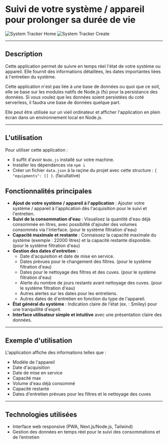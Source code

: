 # Suivi de votre système / appareil pour prolonger sa durée de vie

![System Tracker Home](https://github.com/btkdevkh/weeplow-gravity-suivi/blob/main/public/app-home.png?raw=true)
![System Tracker Create](https://github.com/btkdevkh/weeplow-gravity-suivi/blob/main/public/app_create.png?raw=true)

---

## Description

Cette application permet de suivre en temps réel l'état de votre système ou appareil. Elle fournit des informations détaillées, les dates importantes liées à l'entretien du système.

Cette application n'est pas liée à une base de données ou quoi que ce soit, elle se base sur les modules natifs de Node.js (fs) pour la persistance des données. Si vous voulez que les données soient persistées du coté serverless, il faudra une base de données quelque part.

Elle peut être utilisée sur un vieil ordinateur et afficher l'application en plein écran dans un environnement local en Node.js.

---

## L'utilisation

Pour utiliser cette application :

- Il suffit d'avoir `Node.js` installé sur votre machine.
- Installer les dépendances via `npm i`
- Créer un fichier `data.json` à la raçine du projet avec cette structure : `{ "equipments": [] }`. (facultative)

## Fonctionnalités principales

- **Ajout de votre système / appareil à l'application** : Ajouter votre système / appareil à l'application dès l'acquisition pour le suivi et l'entretien.
- **Suivi de la consommation d'eau** : Visualisez la quantité d'eau déjà consommée en litres, avec possibilité d'ajouter des volumes consommés via l'interface. (pour le système filtration d'eau)
- **Capacité maximale et restante** : Connaissez la capacité maximale du système (exemple : 22000 litres) et la capacité restante disponible. (pour le système filtration d'eau)
- **Gestion des dates d'entretien** :
  - Date d'acquisition et date de mise en service.
  - Dates prévues pour le changement des filtres. (pour le système filtration d'eau)
  - Dates pour le nettoyage des filtres et des cuves. (pour le système filtration d'eau)
  - Alerte du nombre de jours restants avant nettoyage des cuves. (pour le système filtration d'eau)
  - Autres alertes sur les dates pour les entretiens.
  - Autres dates de d'entretien en fonction du type de l'appareil.
- **État général du système** : Indication claire de l'état (ex. : Smiley) pour une tranquillité d'esprit.
- **Interface utilisateur simple et intuitive** avec une présentation claire des données.

---

## Exemple d'utilisation

L'application affiche des informations telles que :

- Modèle de l'appareil
- Date d'acquisition
- Date de mise en service
- Capacité max
- Volume d'eau déjà consommé
- Capacité restante
- Dates d'entretien prévues pour les filtres et le nettoyage des cuves

---

## Technologies utilisées

- Interface web responsive (PWA, Next.js/Node.js, Tailwind)
- Gestion des données en temps réel pour le suivi des consommations et de l’entretien
